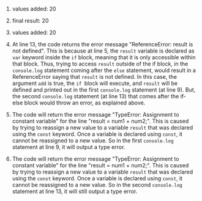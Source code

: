 1. values added:  20
2. final result:  20
3. values added:  20

4. At line 13, the code returns the error message "ReferenceError: result is not defined". This is because at line 5, the `result` variable is declared as `var` keyword inside the `if` block, meaning that it is only accessible within that block. Thus, trying to access `result` outside of the if block, in the `console.log` statement coming after the `else` statement, would result in a ReferenceError saying that `result` is not defined. In this case, the argument `add` is true, the `if `block will execute, and `result` will be defined and printed out in the first `console.log` statement (at line 9). But, the second `console.log` statement (at line 13) that comes after the if-else block would throw an error, as explained above.

5. The code will return the error message "TypeError: Assignment to constant variable" for the line "result = num1 + num2;". This is caused by trying to reassign a new value to a variable `result` that was declared using the `const` keyword. Once a variable is declared using `const`, it cannot be reassigned to a new value. So in the first `console.log` statement at line 9, it will output a type error.

6. The code will return the error message "TypeError: Assignment to constant variable" for the line "result = num1 + num2;". This is caused by trying to reassign a new value to a variable `result` that was declared using the `const` keyword. Once a variable is declared using `const`, it cannot be reassigned to a new value. So in the second `console.log` statement at line 13, it will still output a type error.

